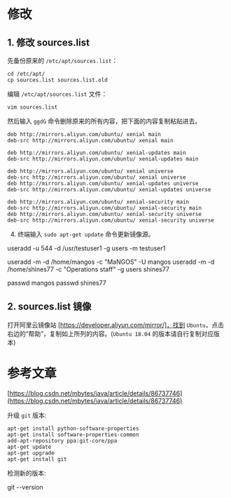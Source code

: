 
# 修改 #

## 1. 修改 sources.list ##
先备份原来的 `/etc/apt/sources.list`：

```shell
cd /etc/apt/
cp sources.list sources.list.old
```

编辑 `/etc/apt/sources.list` 文件：

```shell
vim sources.list
```

然后输入 `ggdG` 命令删除原来的所有内容，把下面的内容复制粘贴进去。

```shell
deb http://mirrors.aliyun.com/ubuntu/ xenial main
deb-src http://mirrors.aliyun.com/ubuntu/ xenial main

deb http://mirrors.aliyun.com/ubuntu/ xenial-updates main
deb-src http://mirrors.aliyun.com/ubuntu/ xenial-updates main

deb http://mirrors.aliyun.com/ubuntu/ xenial universe
deb-src http://mirrors.aliyun.com/ubuntu/ xenial universe
deb http://mirrors.aliyun.com/ubuntu/ xenial-updates universe
deb-src http://mirrors.aliyun.com/ubuntu/ xenial-updates universe

deb http://mirrors.aliyun.com/ubuntu/ xenial-security main
deb-src http://mirrors.aliyun.com/ubuntu/ xenial-security main
deb http://mirrors.aliyun.com/ubuntu/ xenial-security universe
deb-src http://mirrors.aliyun.com/ubuntu/ xenial-security universe
```

4. 终端输入 `sudo apt-get update` 命令更新镜像源。


useradd -u 544 -d /usr/testuser1  -g users -m  testuser1

useradd -m -d /home/mangos -c "MaNGOS" -U mangos
useradd -m -d /home/shines77 -c "Operations staff" -g users shines77

passwd mangos
passwd shines77

## 2. sources.list 镜像 ##

打开阿里云镜像站 [https://developer.aliyun.com/mirror/]，找到 `Ubuntu`，点击右边的“帮助”，复制如上所列的内容。(`Ubuntu 18.04` 的版本请自行复制对应版本)

# 参考文章 #

[https://blog.csdn.net/mbytes/java/article/details/86737746](https://blog.csdn.net/mbytes/java/article/details/86737746)

升级 `git` 版本:

```shell
apt-get install python-software-properties
apt-get install software-properties-common
add-apt-repository ppa:git-core/ppa
apt-get update
apt-get upgrade
apt-get install git
```

检测新的版本:

git --version
